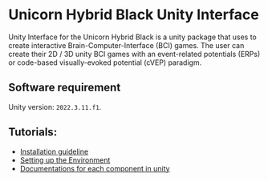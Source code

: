 # Unicorn Hybrid Black Unity Interface
 Unity Interface for the Unicorn Hybrid Black is a unity package that uses to create interactive Brain-Computer-Interface (BCI) games. The user can create their 2D / 3D unity BCI games with an event-related potentials (ERPs) or code-based visually-evoked potential (cVEP) paradigm.

## Software requirement
Unity version: ```2022.3.11.f1```.

## Tutorials:
- [Installation guideline](/tutorial/installation-guideline.md)
- [Setting up the Environment](/tutorial/setting-up-the-environment.md)
- [Documentations for each component in unity](/tutorial/documentationComponent.md)

